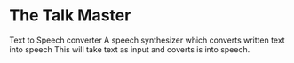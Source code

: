 # The Talk Master
Text to Speech converter
A speech synthesizer which converts written text into speech
This will take text as input and coverts is into speech.
